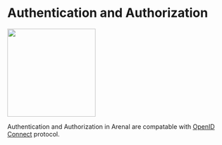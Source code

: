 # Authentication and Authorization

<img src="https://user-images.githubusercontent.com/10154711/224516759-74950b1c-4e18-431f-a867-89dfe80ee126.png" width=200px>

Authentication and Authorization in Arenal are compatable with [OpenID Connect](https://openid.net/connect/) protocol.


